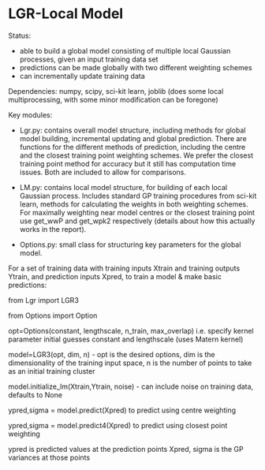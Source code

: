 # LGR-Local Model 
Status:
- able to build a global model consisting of multiple local Gaussian processes, given an input training data set
- predictions can be made globally with two different weighting schemes
- can incrementally update training data

Dependencies: numpy, scipy, sci-kit learn, joblib (does some local multiprocessing, with some minor modification can be foregone)

Key modules: 
 - Lgr.py: contains overall model structure, including methods for global model building, incremental updating and global prediction.
           There are functions for the different methods of prediction, including the centre and the closest training point weighting              schemes. We prefer the closest training point method for accuracy but it still has computation time issues. Both are included            to allow for comparisons. 
           
 - LM.py: contains local model structure, for building of each local Gaussian process. Includes standard GP training procedures from               sci-kit learn, methods for calculating the weights in both weighting schemes. For maximally weighting near model centres or             the closest training point use get_wwP and get_wpk2 respectively (details about how this actually works in the report). 
 
 - Options.py: small class for structuring key parameters for the global model. 
 
 
For a set of training data with training inputs Xtrain and training outputs Ytrain, and prediction inputs Xpred, to train a model & make basic predictions:



from Lgr import LGR3

from Options import Option


opt=Options(constant, lengthscale, n_train, max_overlap) i.e. specify kernel parameter initial guesses constant and lengthscale (uses Matern kernel)


model=LGR3(opt, dim, n) - opt is the desired options, dim is the dimensionality of the training input space, n is the number of points to take as an initial training cluster


model.initialize_lm(Xtrain,Ytrain, noise) - can include noise on training data, defaults to None

ypred,sigma = model.predict(Xpred) to predict using centre weighting

ypred,sigma = model.predict4(Xpred) to predict using closest point weighting


ypred is predicted values at the prediction points Xpred, sigma is the GP variances at those points

